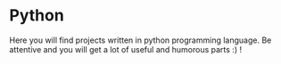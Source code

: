 # Python
Here you will find projects written in python programming language. Be attentive and you will get a lot of useful and  humorous parts :) !
